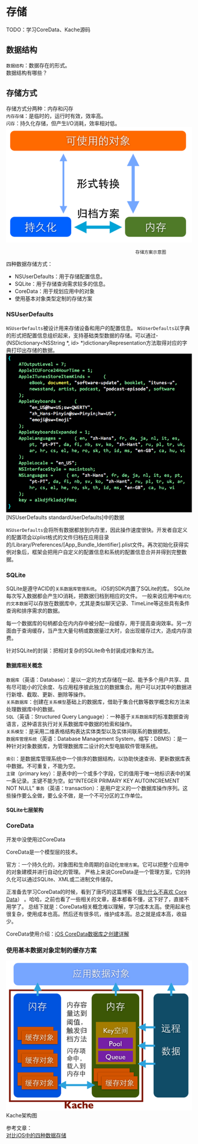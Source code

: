 # 存储

TODO：学习CoreData、Kache源码

## 数据结构

`数据结构`：数据存在的形式。  
数据结构有哪些？

## 存储方式

存储方式分两种：内存和闪存  
`内存存储`：是临时的，运行时有效，效率高。  
`闪存`：持久化存储，但产生I/O消耗，效率相对低。![](/assets/存储方案示意图.png)

```
                                                 存储方案示意图
```

四种数据存储方式：

* NSUserDefaults：用于存储配置信息。
* SQLite：用于存储查询需求较多的信息。
* CoreData：用于规划应用中的对象
* 使用基本对象类型定制的存储方案



### NSUserDefaults

`NSUserDefaults`被设计用来存储设备和用户的配置信息。
`NSUserDefaults`以字典的形式把配置信息组织起来，支持基础类型数据的存储。可以通过- (NSDictionary<NSString *, id> *)dictionaryRepresentation方法取得对应的字典打印出存储的数据。
![](/assets/2.png)
[NSUserDefaults standardUserDefaults]中的数据

`NSUserDefaults`会将所有数据都放到内存里，因此操作速度很快。开发者自定义的配置项会以plist格式的文件归档在应用目录的/Library/Preferences/[App_Bundle_Identifier].plist文件。再次初始化获得实例对象后，框架会把用户自定义的配置信息和系统的配置信息合并并得到完整数据。


### SQLite

SQLite是遵守ACID的`关系数据库管理系统`。
iOS的SDK内置了SQLite的库。
SQLite每次写入数据都会产生IO消耗，把数据归档到相应的文件。
一般来说应用中`格式化的文本数据`可以存放在数据库中，尤其是类似聊天记录、TimeLine等这些具有条件查询和排序需求的数据。

每一个数据库的句柄都会在内内存中被分配一段缓存，用于提高查询效率。另一方面由于查询缓存，当产生大量句柄或数据量过大时，会出现缓存过大，造成内存浪费。

针对SQLite的封装：把相对复杂的SQLite命令封装成对象和方法。


#### 数据库相关概念

`数据库`（英语：Database）：是以一定的方式存储在一起、能予多个用户共享、具有尽可能小的冗余度、与应用程序彼此独立的数据集合。用户可以对其中的数据进行新增、截取、更新、删除等操作。  
`关系数据库`：创建在`关系模型`基础上的数据库，借助于集合代数等数学概念和方法来处理数据库中的数据。  
`SQL`（英语：Structured Query Language）：一种基于`关系数据库`的标准数据查询语言，这种语言执行对关系数据库中数据的检索和操作。  
`关系模型`：是采用二维表格结构表达实体类型以及实体间联系的数据模型。  
`数据库管理系统`（英语：Database Management System，缩写：DBMS）：是一种针对对象数据库，为管理数据库二设计的大型电脑软件管理系统。

`索引`：是数据库管理系统中一个排序的数据结构，以协助快速查询、更新数据库表中数据。不可重复，不能为空。  
`主键`（primary key）：是表中的一个或多个字段，它的值用于唯一地标识表中的某一条记录。主键不能为空。如“INTEGER PRIMARY KEY AUTOINCREMENT NOT NULL”
`事务`（英语：transaction）：是用户定义的一个数据库操作序列。这些操作要么全做，要么全不做，是一个不可分区的工作单位。

#### SQLite七层架构


### CoreData
开发中没使用过CoreData

CoreData是一个模型层的技术。

官方：一个持久化的，对象图和生命周期的自动化`管理方案`。它可以把整个应用中的对象建模并进行自动化的管理。
严格上来说CoreData是一个管理方案，它的持久化可以通过SQLite、XML或二进制文件储存。


正准备去学习CoreData的时候，看到了唐巧的这篇博客（[我为什么不喜欢 Core Data](http://blog.devtang.com/2016/08/04/i-do-not-like-core-data/)）
。哈哈，之前也看了一些相关的文章，基本都看不懂，这下好了，直接不用学了。
总结下就是：CoreData相关概念难以理解，学习成本太高。使用起来也很复杂，使用成本也高。然后还有很多坑，维护成本高。总之就是成本高，收益少。


CoreData使用介绍：[iOS CoreData数据库之创建详解](https://www.jianshu.com/p/880dd63c5f5e)

### 使用基本数据对象定制的缓存方案
![](/assets/5.png)
Kache架构图


参考文章：  
[对比iOS中的四种数据存储](http://www.infoq.com/cn/articles/data-storage-in-ios)

